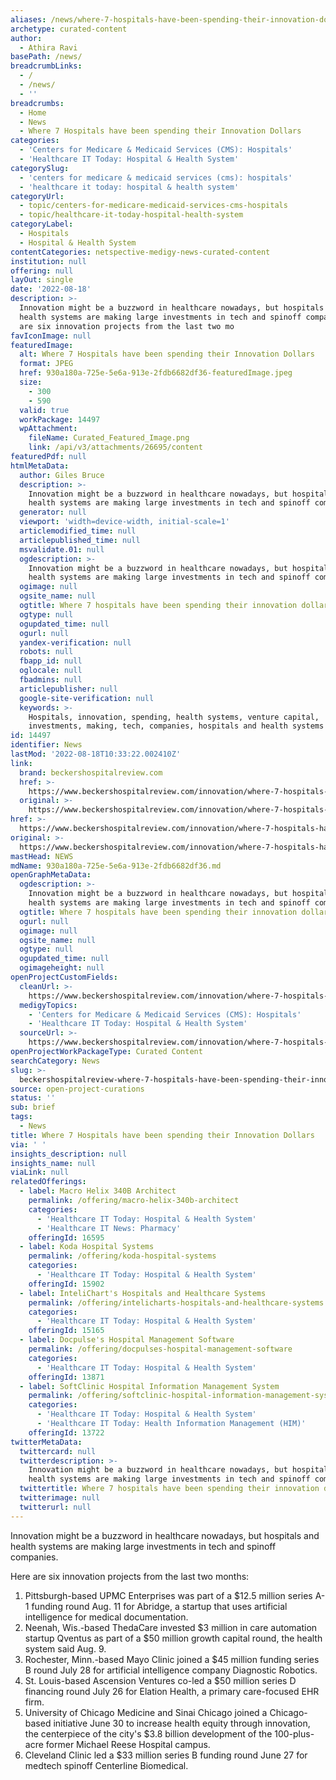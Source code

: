 ```yaml
---
aliases: /news/where-7-hospitals-have-been-spending-their-innovation-dollars
archetype: curated-content
author:
  - Athira Ravi
basePath: /news/
breadcrumbLinks:
  - /
  - /news/
  - ''
breadcrumbs:
  - Home
  - News
  - Where 7 Hospitals have been spending their Innovation Dollars
categories:
  - 'Centers for Medicare & Medicaid Services (CMS): Hospitals'
  - 'Healthcare IT Today: Hospital & Health System'
categorySlug:
  - 'centers for medicare & medicaid services (cms): hospitals'
  - 'healthcare it today: hospital & health system'
categoryUrl:
  - topic/centers-for-medicare-medicaid-services-cms-hospitals
  - topic/healthcare-it-today-hospital-health-system
categoryLabel:
  - Hospitals
  - Hospital & Health System
contentCategories: netspective-medigy-news-curated-content
institution: null
offering: null
layOut: single
date: '2022-08-18'
description: >-
  Innovation might be a buzzword in healthcare nowadays, but hospitals and
  health systems are making large investments in tech and spinoff companies.Here
  are six innovation projects from the last two mo
favIconImage: null
featuredImage:
  alt: Where 7 Hospitals have been spending their Innovation Dollars
  format: JPEG
  href: 930a180a-725e-5e6a-913e-2fdb6682df36-featuredImage.jpeg
  size:
    - 300
    - 590
  valid: true
  workPackage: 14497
  wpAttachment:
    fileName: Curated_Featured_Image.png
    link: /api/v3/attachments/26695/content
featuredPdf: null
htmlMetaData:
  author: Giles Bruce
  description: >-
    Innovation might be a buzzword in healthcare nowadays, but hospitals and
    health systems are making large investments in tech and spinoff companies.
  generator: null
  viewport: 'width=device-width, initial-scale=1'
  articlemodified_time: null
  articlepublished_time: null
  msvalidate.01: null
  ogdescription: >-
    Innovation might be a buzzword in healthcare nowadays, but hospitals and
    health systems are making large investments in tech and spinoff companies.
  ogimage: null
  ogsite_name: null
  ogtitle: Where 7 hospitals have been spending their innovation dollars
  ogtype: null
  ogupdated_time: null
  ogurl: null
  yandex-verification: null
  robots: null
  fbapp_id: null
  oglocale: null
  fbadmins: null
  articlepublisher: null
  google-site-verification: null
  keywords: >-
    Hospitals, innovation, spending, health systems, venture capital,
    investments, making, tech, companies, hospitals and health systems
id: 14497
identifier: News
lastMod: '2022-08-18T10:33:22.002410Z'
link:
  brand: beckershospitalreview.com
  href: >-
    https://www.beckershospitalreview.com/innovation/where-7-hospitals-have-been-spending-their-innovation-dollars.html
  original: >-
    https://www.beckershospitalreview.com/innovation/where-7-hospitals-have-been-spending-their-innovation-dollars.html
href: >-
  https://www.beckershospitalreview.com/innovation/where-7-hospitals-have-been-spending-their-innovation-dollars.html
original: >-
  https://www.beckershospitalreview.com/innovation/where-7-hospitals-have-been-spending-their-innovation-dollars.html
mastHead: NEWS
mdName: 930a180a-725e-5e6a-913e-2fdb6682df36.md
openGraphMetaData:
  ogdescription: >-
    Innovation might be a buzzword in healthcare nowadays, but hospitals and
    health systems are making large investments in tech and spinoff companies.
  ogtitle: Where 7 hospitals have been spending their innovation dollars
  ogurl: null
  ogimage: null
  ogsite_name: null
  ogtype: null
  ogupdated_time: null
  ogimageheight: null
openProjectCustomFields:
  cleanUrl: >-
    https://www.beckershospitalreview.com/innovation/where-7-hospitals-have-been-spending-their-innovation-dollars.html
  medigyTopics:
    - 'Centers for Medicare & Medicaid Services (CMS): Hospitals'
    - 'Healthcare IT Today: Hospital & Health System'
  sourceUrl: >-
    https://www.beckershospitalreview.com/innovation/where-7-hospitals-have-been-spending-their-innovation-dollars.html
openProjectWorkPackageType: Curated Content
searchCategory: News
slug: >-
  beckershospitalreview-where-7-hospitals-have-been-spending-their-innovation-dollars
source: open-project-curations
status: ''
sub: brief
tags:
  - News
title: Where 7 Hospitals have been spending their Innovation Dollars
via: ' '
insights_description: null
insights_name: null
viaLink: null
relatedOfferings:
  - label: Macro Helix 340B Architect
    permalink: /offering/macro-helix-340b-architect
    categories:
      - 'Healthcare IT Today: Hospital & Health System'
      - 'Healthcare IT News: Pharmacy'
    offeringId: 16595
  - label: Koda Hospital Systems
    permalink: /offering/koda-hospital-systems
    categories:
      - 'Healthcare IT Today: Hospital & Health System'
    offeringId: 15902
  - label: InteliChart's Hospitals and Healthcare Systems
    permalink: /offering/intelicharts-hospitals-and-healthcare-systems
    categories:
      - 'Healthcare IT Today: Hospital & Health System'
    offeringId: 15165
  - label: Docpulse's Hospital Management Software
    permalink: /offering/docpulses-hospital-management-software
    categories:
      - 'Healthcare IT Today: Hospital & Health System'
    offeringId: 13871
  - label: SoftClinic Hospital Information Management System
    permalink: /offering/softclinic-hospital-information-management-system
    categories:
      - 'Healthcare IT Today: Hospital & Health System'
      - 'Healthcare IT Today: Health Information Management (HIM)'
    offeringId: 13722
twitterMetaData:
  twittercard: null
  twitterdescription: >-
    Innovation might be a buzzword in healthcare nowadays, but hospitals and
    health systems are making large investments in tech and spinoff companies.
  twittertitle: Where 7 hospitals have been spending their innovation dollars
  twitterimage: null
  twitterurl: null
---
```

<p>Innovation might be a buzzword in healthcare nowadays, but hospitals and health systems are making large investments in tech and spinoff companies.</p><p>Here are six innovation projects from the last two months:</p><ol><li>Pittsburgh-based UPMC Enterprises was part of a $12.5 million series A-1 funding round Aug. 11 for Abridge, a startup that uses artificial intelligence for medical documentation.</li><li>Neenah, Wis.-based ThedaCare invested $3 million in care automation startup Qventus as part of a $50 million growth capital round, the health system said Aug. 9.</li><li>Rochester, Minn.-based Mayo Clinic joined a $45 million funding series B round July 28 for artificial intelligence company Diagnostic Robotics.</li><li>St. Louis-based Ascension Ventures co-led a $50 million series D financing round July 26 for Elation Health, a primary care-focused EHR firm.</li><li>University of Chicago Medicine and Sinai Chicago joined a Chicago-based initiative June 30 to increase health equity through innovation, the centerpiece of the city's $3.8 billion development of the 100-plus-acre former Michael Reese Hospital campus.</li><li>Cleveland Clinic led a $33 million series B funding round June 27 for medtech spinoff Centerline Biomedical.</li></ol>